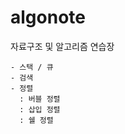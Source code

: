 # algonote
  자료구조 및 알고리즘 연습장
  
    - 스택 / 큐
    - 검색
    - 정렬
      : 버블 정렬
      : 삽입 정렬
      : 쉘 정렬
